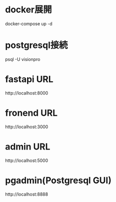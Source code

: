 # docker展開
docker-compose up -d

# postgresql接続
psql -U visionpro

# fastapi URL
http://localhost:8000

# fronend URL
http://localhost:3000

# admin URL
http://localhost:5000

# pgadmin(Postgresql GUI)
http://localhost:8888